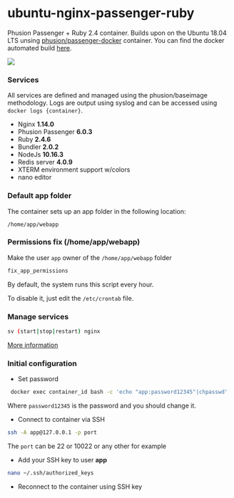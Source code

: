 # ubuntu-nginx-passenger-ruby
Phusion Passenger + Ruby 2.4 container. Builds upon on the Ubuntu 18.04 LTS unsing [phusion/passenger-docker](https://github.com/phusion/passenger-docker) container. You can find the docker automated build [here](https://registry.hub.docker.com/u/velmie/ubuntu-nginx-php7/).

[![](https://images.microbadger.com/badges/image/velmie/ubuntu-nginx-php7.svg)](https://microbadger.com/images/velmie/ubuntu-nginx-php7 "Get your own image badge on microbadger.com")


### Services
All services are defined and managed using the phusion/baseimage methodology. Logs are output using syslog and can be accessed using ``docker logs {container}``.

* Nginx **1.14.0**
* Phusion Passenger **6.0.3**
* Ruby **2.4.6**
* Bundler **2.0.2**
* NodeJs **10.16.3**
* Redis server **4.0.9**
* XTERM environment support w/colors
* nano editor


### Default app folder
The container sets up an app folder in the following location:

``/home/app/webapp``

### Permissions fix (/home/app/webapp)
Make the user ``app`` owner of the ``/home/app/webapp`` folder
```bash
fix_app_permissions
```

By default, the system runs this script every hour.

To disable it, just edit the ``/etc/crontab`` file.

### Manage services

```bash
sv (start|stop|restart) nginx
```

[More information](http://smarden.org/runit/sv.8.html)

### Initial configuration

*  Set password

```bash
 docker exec container_id bash -c 'echo "app:password12345"|chpasswd'
```

Where ``password12345`` is the password and you should change it.

* Connect to container via SSH


```bash
ssh -A app@127.0.0.1 -p port
```

The ``port`` can be 22 or 10022 or any other for example

* Add your SSH key to user **app**

```bash
nano ~/.ssh/authorized_keys
```

* Reconnect to the container using SSH key